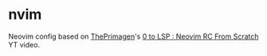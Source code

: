# nvim
Neovim config based on [ThePrimagen](https://www.youtube.com/@ThePrimeagen)'s [0 to LSP : Neovim RC From Scratch](https://youtu.be/w7i4amO_zaE) YT video.
